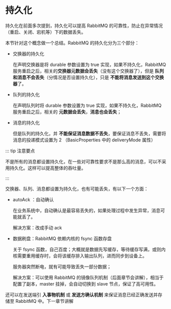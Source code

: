 # 持久化

持久化在前面多次提到，持久化可以提高 RabbitMQ 的可靠性，防止在异常情况（重启、关闭、宕机等）下的数据丢失。

本节针对这个概念做一个总结。RabbitMQ 的持久化分为三个部分：

- 交换器的持久化

  在声明交换器是将 durable 参数设置为 true 实现，如果不持久化，RabbitMQ 服务重启之后，相关的**交换器元数据会丢失**（没有这个交换器了），但是 **队列和消息不会丢失**（分情况是否设置持久化），只是 **不能将消息发送到这个交换器**了。

- 队列的持久化

  在声明队列时将 durable 参数设置为 true 实现，如果不持久化，RabbitMQ 服务重启之后，相关的 **元数据会丢失**，**消息也会丢失**；

- 消息的持久化

  但是队列的持久化，并 **不能保证消息数据不丢失**，要保证消息不丢失，需要将消息的投递模式设置为 2 （BasicProperties 中的 deliveryMode 属性）

::: tip 注意要点

不是所有的消息都设置持久化，在一些对可靠性要求不是那么高的消息，可以不采用持久化。这样可以提高整体的吞吐量。

:::



交换器、队列、消息都设置为持久化，也有可能丢失，有以下一个方面：

- autoAck ：自动确认

  在业务系统中，自动确认是最容易丢失的，如果处理过程中发生异常，消息可能就丢了。

  解决方案：改成手动 ack

- 数据刷盘：RabbitMQ 依赖内核的 fsync 函数存盘

  关于 fsync 函数，自己百度；大概就是数据先写缓存，等待缓存写满，或则内核需要重用缓存时，会将该缓存排入输出队列，进而同步到设备上。

  服务器突然断电，就有可能导致丢失一部分数据；

  解决方案：可以使用 RabbitMQ 的镜像队列机制（后面章节会讲解），相当于配置了副本，master 挂掉，会自动切换到 slave 节点，保证了高可用性。

还可以在发送端引 **入事物机制** 或 **发送方确认机制** 来保证消息已经正确发送并存储至 RabbitMQ 中。下一章节讲解

  





